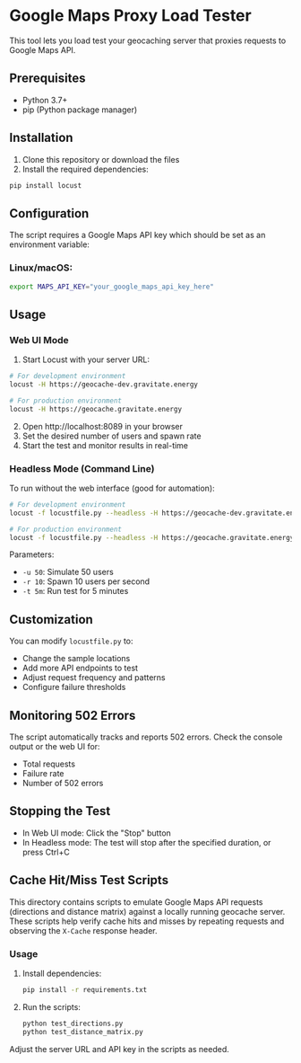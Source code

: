 # Google Maps Proxy Load Tester

This tool lets you load test your geocaching server that proxies requests to Google Maps API.

## Prerequisites

- Python 3.7+
- pip (Python package manager)

## Installation

1. Clone this repository or download the files
2. Install the required dependencies:

```bash
pip install locust
```

## Configuration

The script requires a Google Maps API key which should be set as an environment variable:

### Linux/macOS:
```bash
export MAPS_API_KEY="your_google_maps_api_key_here"
```

## Usage

### Web UI Mode

1. Start Locust with your server URL:
```bash
# For development environment
locust -H https://geocache-dev.gravitate.energy

# For production environment
locust -H https://geocache.gravitate.energy
```

2. Open http://localhost:8089 in your browser
3. Set the desired number of users and spawn rate
4. Start the test and monitor results in real-time

### Headless Mode (Command Line)

To run without the web interface (good for automation):

```bash
# For development environment
locust -f locustfile.py --headless -H https://geocache-dev.gravitate.energy -u 50 -r 10 -t 5m

# For production environment
locust -f locustfile.py --headless -H https://geocache.gravitate.energy -u 50 -r 10 -t 5m
```

Parameters:
- `-u 50`: Simulate 50 users
- `-r 10`: Spawn 10 users per second
- `-t 5m`: Run test for 5 minutes

## Customization

You can modify `locustfile.py` to:
- Change the sample locations
- Add more API endpoints to test
- Adjust request frequency and patterns
- Configure failure thresholds

## Monitoring 502 Errors

The script automatically tracks and reports 502 errors. Check the console output or the web UI for:
- Total requests
- Failure rate
- Number of 502 errors

## Stopping the Test

- In Web UI mode: Click the "Stop" button
- In Headless mode: The test will stop after the specified duration, or press Ctrl+C

## Cache Hit/Miss Test Scripts

This directory contains scripts to emulate Google Maps API requests (directions and distance matrix) against a locally running geocache server. These scripts help verify cache hits and misses by repeating requests and observing the `X-Cache` response header.

### Usage

1. Install dependencies:
   ```sh
   pip install -r requirements.txt
   ```
2. Run the scripts:
   ```sh
   python test_directions.py
   python test_distance_matrix.py
   ```

Adjust the server URL and API key in the scripts as needed.